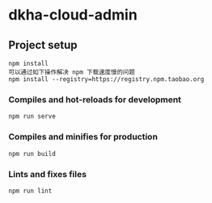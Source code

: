 # dkha-cloud-admin

## Project setup
```
npm install
可以通过如下操作解决 npm 下载速度慢的问题
npm install --registry=https://registry.npm.taobao.org
```

### Compiles and hot-reloads for development
```
npm run serve
```

### Compiles and minifies for production
```
npm run build
```

### Lints and fixes files
```
npm run lint
```
